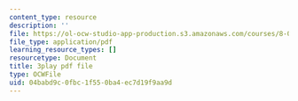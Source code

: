 ```yaml
---
content_type: resource
description: ''
file: https://ol-ocw-studio-app-production.s3.amazonaws.com/courses/8-01sc-classical-mechanics-fall-2016/04babd9c0fbc1f550ba4ec7d19f9aa9d_BPnbq6BobdA.pdf
file_type: application/pdf
learning_resource_types: []
resourcetype: Document
title: 3play pdf file
type: OCWFile
uid: 04babd9c-0fbc-1f55-0ba4-ec7d19f9aa9d
---
```

